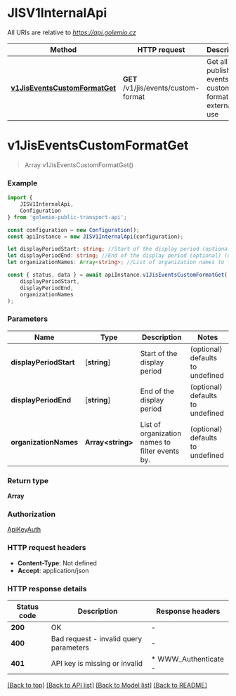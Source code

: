 # JISV1InternalApi

All URIs are relative to *https://api.golemio.cz*

|Method | HTTP request | Description|
|------------- | ------------- | -------------|
|[**v1JisEventsCustomFormatGet**](#v1jiseventscustomformatget) | **GET** /v1/jis/events/custom-format | Get all published events in custom format for external use|

# **v1JisEventsCustomFormatGet**
> Array<EventCustomFormat> v1JisEventsCustomFormatGet()


### Example

```typescript
import {
    JISV1InternalApi,
    Configuration
} from 'golemio-public-transport-api';

const configuration = new Configuration();
const apiInstance = new JISV1InternalApi(configuration);

let displayPeriodStart: string; //Start of the display period (optional) (default to undefined)
let displayPeriodEnd: string; //End of the display period (optional) (default to undefined)
let organizationNames: Array<string>; //List of organization names to filter events by. (optional) (default to undefined)

const { status, data } = await apiInstance.v1JisEventsCustomFormatGet(
    displayPeriodStart,
    displayPeriodEnd,
    organizationNames
);
```

### Parameters

|Name | Type | Description  | Notes|
|------------- | ------------- | ------------- | -------------|
| **displayPeriodStart** | [**string**] | Start of the display period | (optional) defaults to undefined|
| **displayPeriodEnd** | [**string**] | End of the display period | (optional) defaults to undefined|
| **organizationNames** | **Array&lt;string&gt;** | List of organization names to filter events by. | (optional) defaults to undefined|


### Return type

**Array<EventCustomFormat>**

### Authorization

[ApiKeyAuth](../README.md#ApiKeyAuth)

### HTTP request headers

 - **Content-Type**: Not defined
 - **Accept**: application/json


### HTTP response details
| Status code | Description | Response headers |
|-------------|-------------|------------------|
|**200** | OK |  -  |
|**400** | Bad request - invalid query parameters |  -  |
|**401** | API key is missing or invalid |  * WWW_Authenticate -  <br>  |

[[Back to top]](#) [[Back to API list]](../README.md#documentation-for-api-endpoints) [[Back to Model list]](../README.md#documentation-for-models) [[Back to README]](../README.md)

